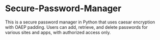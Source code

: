 # Secure-Password-Manager
This is a secure password manager in Python that uses caesar encryption with OAEP padding. Users can add, retrieve, and delete passwords for various sites and apps, with authorized access only.
